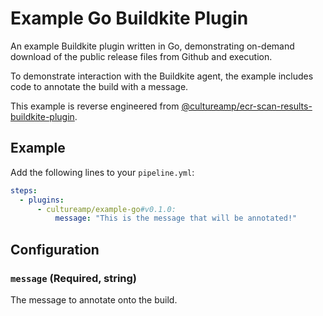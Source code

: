 # Example Go Buildkite Plugin

An example Buildkite plugin written in Go, demonstrating on-demand download of the
public release files from Github and execution.

To demonstrate interaction with the Buildkite agent, the example includes code
to annotate the build with a message.

This example is reverse engineered from [@cultureamp/ecr-scan-results-buildkite-plugin](https://github.com/cultureamp/ecr-scan-results-buildkite-plugin).

## Example

Add the following lines to your `pipeline.yml`:

```yml
steps:
  - plugins:
      - cultureamp/example-go#v0.1.0:
          message: "This is the message that will be annotated!"
```

## Configuration

### `message` (Required, string)

The message to annotate onto the build.